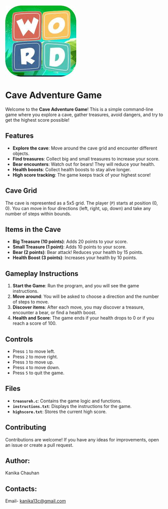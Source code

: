 ![cave](https://github.com/Kanika1305/Wordfind/blob/main/wf.png)
# Cave Adventure Game

Welcome to the **Cave Adventure Game**! This is a simple command-line game where you explore a cave, gather treasures, avoid dangers, and try to get the highest score possible!

## Features

- **Explore the cave**: Move around the cave grid and encounter different objects.
- **Find treasures**: Collect big and small treasures to increase your score.
- **Bear encounters**: Watch out for bears! They will reduce your health.
- **Health boosts**: Collect health boosts to stay alive longer.
- **High score tracking**: The game keeps track of your highest score!

## Cave Grid
The cave is represented as a 5x5 grid. The player (`P`) starts at position (0, 0). You can move in four directions (left, right, up, down) and take any number of steps within bounds.

## Items in the Cave

- **Big Treasure (10 points)**: Adds 20 points to your score.
- **Small Treasure (1 point)**: Adds 10 points to your score.
- **Bear (2 points)**: Bear attack! Reduces your health by 15 points.
- **Health Boost (3 points)**: Increases your health by 10 points.

## Gameplay Instructions

1. **Start the Game**: Run the program, and you will see the game instructions.
2. **Move around**: You will be asked to choose a direction and the number of steps to move.
3. **Discover items**: After each move, you may discover a treasure, encounter a bear, or find a health boost.
4. **Health and Score**: The game ends if your health drops to 0 or if you reach a score of 100.

## Controls

- Press `1` to move left.
- Press `2` to move right.
- Press `3` to move up.
- Press `4` to move down.
- Press `5` to quit the game.


## Files

- **`treasureh.c`**: Contains the game logic and functions.
- **`instructions.txt`**: Displays the instructions for the game.
- **`highscore.txt`**: Stores the current high score.

## Contributing

Contributions are welcome! If you have any ideas for improvements, open an issue or create a pull request.


## Author:
Kanika Chauhan

## Contacts:
Email- kanika13c@gmail.com


